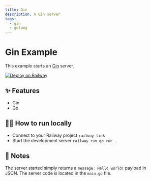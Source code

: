 ```yaml
---
title: Gin
description: A Gin server
tags:
  - gin
  - golang
---
```


# Gin Example

This example starts an [Gin](https://gin-gonic.com/) server.

[![Deploy on Railway](https://railway.app/button.svg)](https://railway.app/new/template/dTvvSf)

## ✨ Features

- Gin
- Go

## 💁‍♀️ How to run locally

- Connect to your Railway project `railway link`
- Start the development server `railway run go run .`

## 📝 Notes

The server started simply returns a `message: Hello world!` payload in JSON. The server code is located in the `main.go` file.
